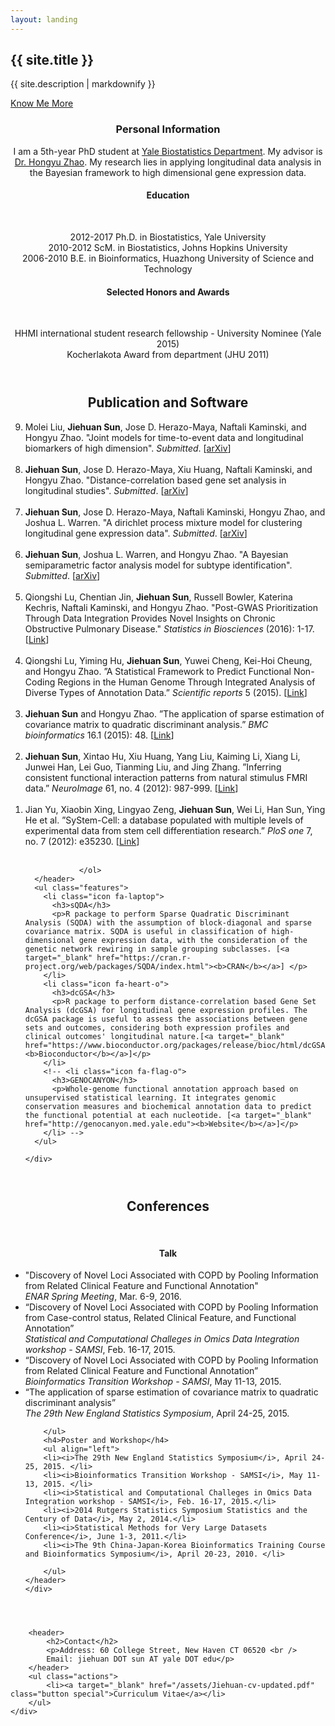 ```yaml
---
layout: landing
---
```




<!-- Banner -->
<section id="banner">
	<div class="inner">
		<h2>{{ site.title }}</h2>
		<p>{{ site.description | markdownify }}</p>
	</div>
	<a href="#one" class="more scrolly">Know Me More</a>
</section>

<!-- One -->
<section id="one" class="wrapper style2 special">
	<div class="inner">
		<header class="major">
			<h3>Personal Information</h3>
			<p>I am a 5th-year PhD student at <a href="https://publichealth.yale.edu/biostat/">Yale Biostatistics Department</a>.
			My advisor is <a href="http://zhaocenter.org">Dr. Hongyu Zhao</a>.
			My research lies in applying longitudinal data analysis
			in the Bayesian framework to high dimensional gene expression data. </p>
			<h4>Education</h4>
			<br />
			<p align="center">2012-2017 Ph.D. in Biostatistics, Yale University <br />
			2010-2012 ScM. in Biostatistics, Johns Hopkins University <br />
			2006-2010 B.E. in Bioinformatics, Huazhong University of Science and Technology</p>
			<h4>Selected Honors and Awards</h4>
			<br />
			<p> HHMI international student research fellowship - University Nominee (Yale 2015)<br />
			Kocherlakota Award from department (JHU 2011)</p>
		</header>
		<!-- <ul class="icons major">
			<li><a id="test1" href="#three" title='Research Spotlight'><span class="icon fa-diamond major style1"></span></a></li>
			<li><a id="test2" href="/interest.html" title='Interest'><span class="icon fa-heart-o major style2"></span></a></li>
			<li><a id="test3" href="/Links.html" title='Links'><span class="icon fa-code major style3"></span></a></li>
		</ul> -->
	</div>
</section>



<!-- Two -->
<!-- <section id="twoplus" class="wrapper style2 special">
	<div class="inner">
		<header class="major">
			<h2 align="center"><i>Resesarch Spotlight</i></h2>
			<p> </p>
		</header>
	</div>
</section>

  <section id="two" class="wrapper alt style2">
    <section class="spotlight">
      <div class="image"><img src="images/pic01.jpg" alt="" /></div>
      <div class="content">
        <h2>Classification of high-dimensional gene expression data</h2>
        <p>By assuming the covariance matrix to be block-diagonal and sparse, Sparse Quadratic Discriminant Analysis (SQDA) considers the genetic network rewiring sample classification of high-dimensional gene expression profiles. <br /><br /><i>The left figure decribes the general workflow of SQDA based on a toy example of classifications of tumor and normal samples.</i></p>
      </div>
    </section>
    <section class="spotlight">
      <div class="image"><img src="images/pic02.jpg" alt="" /></div>
      <div class="content">
        <h2>Gene set analysis on longitudinal expression profiles</h2>
        <p>Distance-correlation based Gene Set Analysis (dcGSA) is proposed to assess the associations between gene sets and outcomes with the consideration of both expression profiles and clinical outcomes' longitudinal nature. <br /><br /><i>The right figure shows the ROC curves comparing four gene set analysis methods under different simulation scenarios.</i></p>
      </div>
    </section>
    <section class="spotlight">
      <div class="image"><img src="images/pic03.jpg" alt="" /></div>
      <div class="content">
        <h2>Subtype Identification on longitudinal expression profiles</h2>
        <p>By modeling the expression trajectory over time in a linear mixed-effects framework and clustering based on the regression coefficients, BClustLonG accounts for the gene-gene correlation and tackles the high dimensionality challenge in a unique and innovative way. <br /><br /><i>The left table demonstrates the performance of BClustLonG under different simulation scenarios. </i></p>
      </div>
    </section>
  </section> -->

<!-- Three -->
  <section id="three" class="wrapper style2 special">
    <div class="inner">
      <header class="major">
        <h2>Publication and Software</h2>
        <ol align="left" reversed="true">

<li> Molei Liu, <b>Jiehuan Sun</b>, Jose D. Herazo-Maya, Naftali Kaminski, and Hongyu Zhao. "Joint models for time-to-event data and longitudinal biomarkers of high dimension". <i>Submitted</i>. [<a target="_blank" href="http://arxiv.org/pdf/1609.02986v1.pdf">arXiv</a>] <br /><br /></li>
<li> <b>Jiehuan Sun</b>, Jose D. Herazo-Maya, Xiu Huang, Naftali Kaminski, and Hongyu Zhao. "Distance-correlation based gene set analysis in longitudinal studies". <i>Submitted</i>. [<a target="_blank" href="http://arxiv.org/pdf/1609.02983v1.pdf">arXiv</a>] <br /><br /></li>
<li> <b>Jiehuan Sun</b>, Jose D. Herazo-Maya, Naftali Kaminski, Hongyu Zhao, and Joshua L. Warren. "A dirichlet process mixture model for clustering longitudinal gene expression data". <i>Submitted</i>. [<a target="_blank" href="http://arxiv.org/pdf/1609.02980v1.pdf">arXiv</a>] <br /><br /></li>
<li> <b>Jiehuan Sun</b>, Joshua L. Warren, and Hongyu Zhao. "A Bayesian semiparametric factor analysis model for subtype identification". <i>Submitted</i>. [<a target="_blank" href="http://arxiv.org/pdf/1609.02984v1.pdf">arXiv</a>] <br /><br /></li>
<li> Qiongshi Lu, Chentian Jin, <b>Jiehuan Sun</b>, Russell Bowler, Katerina Kechris, Naftali Kaminski, and Hongyu Zhao. "Post-GWAS Prioritization Through Data Integration Provides Novel Insights on Chronic Obstructive Pulmonary Disease." <i>Statistics in Biosciences</i> (2016): 1-17. [<a target="_blank" href="http://link.springer.com/article/10.1007/s12561-016-9151-2">Link</a>]<br /><br /></li>
<li> Qiongshi Lu, Yiming Hu, <b>Jiehuan Sun</b>, Yuwei Cheng, Kei-Hoi Cheung, and Hongyu Zhao. ”A Statistical Framework to Predict Functional Non-Coding Regions in the Human Genome Through Integrated Analysis of Diverse Types of Annotation Data.” <i>Scientific reports</i> 5 (2015). [<a target="_blank" href="http://www.nature.com/articles/srep10576">Link</a>] <br /><br /></li>
<li> <b>Jiehuan Sun</b> and Hongyu Zhao. ”The application of sparse estimation of covariance matrix to quadratic discriminant analysis.” <i>BMC bioinformatics</i> 16.1 (2015): 48. [<a target="_blank" href="http://bmcbioinformatics.biomedcentral.com/articles/10.1186/s12859-014-0443-6">Link</a>]<br /><br /></li>
<li> <b>Jiehuan Sun</b>, Xintao Hu, Xiu Huang, Yang Liu, Kaiming Li, Xiang Li, Junwei Han, Lei Guo, Tianming Liu, and Jing Zhang. ”Inferring consistent functional interaction patterns from natural stimulus FMRI data.” <i>NeuroImage</i> 61, no. 4 (2012): 987-999. [<a target="_blank" href="http://www.sciencedirect.com/science/article/pii/S1053811912002868">Link</a>]<br /><br /></li>
<li> Jian Yu, Xiaobin Xing, Lingyao Zeng, <b>Jiehuan Sun</b>, Wei Li, Han Sun, Ying He et al. ”SyStem-Cell: a database populated with multiple levels of experimental data from stem cell differentiation research.” <i>PloS one</i> 7, no. 7 (2012): e35230. [<a target="_blank" href="http://journals.plos.org/plosone/article?id=10.1371/journal.pone.0035230">Link</a>]<br /><br /></li>


				</ol>
      </header>
      <ul class="features">
        <li class="icon fa-laptop">
          <h3>sQDA</h3>
          <p>R package to perform Sparse Quadratic Discriminant Analysis (SQDA) with the assumption of block-diagonal and sparse covariance matrix. SQDA is useful in classification of high-dimensional gene expression data, with the consideration of the genetic network rewiring in sample grouping subclasses. [<a target="_blank" href="https://cran.r-project.org/web/packages/SQDA/index.html"><b>CRAN</b></a>] </p>
        </li>
        <li class="icon fa-heart-o">
          <h3>dcGSA</h3>
          <p>R package to perform distance-correlation based Gene Set Analysis (dcGSA) for longitudinal gene expression profiles. The dcGSA package is useful to assess the associations between gene sets and outcomes, considering both expression profiles and clinical outcomes' longitudinal nature.[<a target="_blank" href="https://www.bioconductor.org/packages/release/bioc/html/dcGSA.html"><b>Bioconductor</b></a>]</p>
        </li>
        <!-- <li class="icon fa-flag-o">
          <h3>GENOCANYON</h3>
          <p>Whole-genome functional annotation approach based on unsupervised statistical learning. It integrates genomic conservation measures and biochemical annotation data to predict the functional potential at each nucleotide. [<a target="_blank" href="http://genocanyon.med.yale.edu"><b>Website</b></a>]</p>
        </li> -->
      </ul>

    </div>
  </section>


<section id="four" class="wrapper style2 special">
  <div class="inner">
	<header class="major">
		<h2>Conferences</h2>
		<br />
		<h4>Talk</h4>
		<ul align="left">
		<li>"Discovery of Novel Loci Associated with COPD by Pooling Information from Related Clinical Feature and Functional Annotation" <br /> <i>ENAR Spring Meeting</i>, Mar. 6-9, 2016. </li>
		<li>“Discovery of Novel Loci Associated with COPD by Pooling Information from Case-control status, Related Clinical Feature, and Functional Annotation” <br /><i>Statistical and Computational Challeges in Omics Data Integration workshop - SAMSI</i>, Feb. 16-17, 2015.</li>
		<li>“Discovery of Novel Loci Associated with COPD by Pooling Information from Related Clinical Feature and Functional Annotation”<br /> <i>Bioinformatics Transition Workshop - SAMSI</i>, May 11-13, 2015.</li>
		<li>“The application of sparse estimation of covariance matrix to quadratic discriminant analysis”<br /> <i>The 29th New England Statistics Symposium</i>, April 24-25, 2015.</li>

		</ul>
		<h4>Poster and Workshop</h4>
		<ul align="left">
		<li><i>The 29th New England Statistics Symposium</i>, April 24-25, 2015. </li>
		<li><i>Bioinformatics Transition Workshop - SAMSI</i>, May 11-13, 2015. </li>
		<li><i>Statistical and Computational Challeges in Omics Data Integration workshop - SAMSI</i>, Feb. 16-17, 2015.</li>
		<li><i>2014 Rutgers Statistics Symposium Statistics and the Century of Data</i>, May 2, 2014.</li>
		<li><i>Statistical Methods for Very Large Datasets Conference</i>, June 1-3, 2011.</li>
		<li><i>The 9th China-Japan-Korea Bioinformatics Training Course and Bioinformatics Symposium</i>, April 20-23, 2010. </li>

		</ul>
	</header>
	</div>
</section>





<!-- CTA -->
<section id="cta" class="wrapper style2">
	<div class="inner">

		<header>
			<h2>Contact</h2>
			<p>Address: 60 College Street, New Haven CT 06520 <br />
			Email: jiehuan DOT sun AT yale DOT edu</p>
		</header>
		<ul class="actions">
			<li><a target="_blank" href="/assets/Jiehuan-cv-updated.pdf" class="button special">Curriculum Vitae</a></li>
		</ul>
	</div>
</section>
